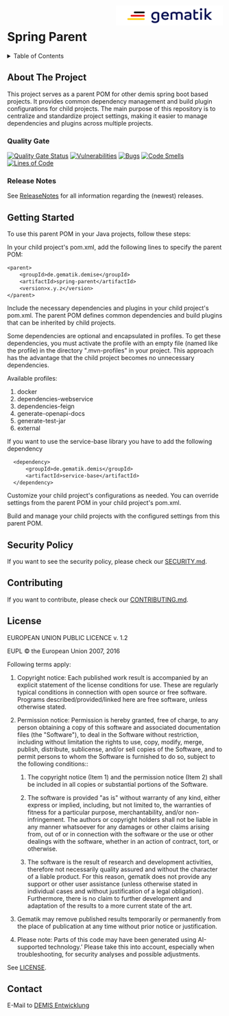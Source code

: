<img align="right" width="250" height="47" src="media/Gematik_Logo_Flag.png"/> <br/>

# Spring Parent

<details>
  <summary>Table of Contents</summary>
  <ol>
    <li><a href="#about-the-project">About The Project</a></li>
    <li><a href="#getting-started">Getting Started</a></li>
    <li><a href="#security-policy">Security Policy</a></li>
    <li><a href="#contributing">Contributing</a></li>
    <li><a href="#license">License</a></li>
    <li><a href="#contact">Contact</a></li>
  </ol>
</details>

## About The Project

This project serves as a parent POM for other demis spring boot based projects. It provides common dependency management
and build plugin configurations for child projects. The main purpose of this repository is to centralize and standardize
project settings, making it easier to manage dependencies and plugins across multiple projects.

### Quality Gate

[![Quality Gate Status](https://sonar.prod.ccs.gematik.solutions/api/project_badges/measure?project=de.gematik.demis%3Aspring-parent&metric=alert_status&token=sqb_16f12d45f6d527f1744e9a9be26525fd62709a62)](https://sonar.prod.ccs.gematik.solutions/dashboard?id=de.gematik.demis%3Aspring-parent)
[![Vulnerabilities](https://sonar.prod.ccs.gematik.solutions/api/project_badges/measure?project=de.gematik.demis%3Aspring-parent&metric=vulnerabilities&token=sqb_16f12d45f6d527f1744e9a9be26525fd62709a62)](https://sonar.prod.ccs.gematik.solutions/dashboard?id=de.gematik.demis%3Aspring-parent)
[![Bugs](https://sonar.prod.ccs.gematik.solutions/api/project_badges/measure?project=de.gematik.demis%3Aspring-parent&metric=bugs&token=sqb_16f12d45f6d527f1744e9a9be26525fd62709a62)](https://sonar.prod.ccs.gematik.solutions/dashboard?id=de.gematik.demis%3Aspring-parent)
[![Code Smells](https://sonar.prod.ccs.gematik.solutions/api/project_badges/measure?project=de.gematik.demis%3Aspring-parent&metric=code_smells&token=sqb_16f12d45f6d527f1744e9a9be26525fd62709a62)](https://sonar.prod.ccs.gematik.solutions/dashboard?id=de.gematik.demis%3Aspring-parent)
[![Lines of Code](https://sonar.prod.ccs.gematik.solutions/api/project_badges/measure?project=de.gematik.demis%3Aspring-parent&metric=ncloc&token=sqb_16f12d45f6d527f1744e9a9be26525fd62709a62)](https://sonar.prod.ccs.gematik.solutions/dashboard?id=de.gematik.demis%3Aspring-parent)

### Release Notes

See [ReleaseNotes](ReleaseNotes.md) for all information regarding the (newest) releases.


## Getting Started

To use this parent POM in your Java projects, follow these steps:

In your child project's pom.xml, add the following lines to specify the parent POM:

    <parent>
        <groupId>de.gematik.demise</groupId>
        <artifactId>spring-parent</artifactId>
        <version>x.y.z</version>
    </parent>

Include the necessary dependencies and plugins in your child project's pom.xml. The parent POM defines common
dependencies and build plugins that can be inherited by child projects.

Some dependencies are optional and encapsulated in profiles. To get these dependencies, you must activate the profile with an empty file (named like the profile) in the directory ".mvn-profiles" in your project. This approach has the advantage that the child project becomes no unnecessary dependencies.

Available profiles:
<ol>
<li>docker</li>
<li>dependencies-webservice</li>
<li>dependencies-feign</li>
<li>generate-openapi-docs</li>
<li>generate-test-jar</li>
<li>external</li>
</ol>

If you want to use the service-base library you have to add the following dependency

      <dependency>
          <groupId>de.gematik.demis</groupId>
          <artifactId>service-base</artifactId>
      </dependency>


Customize your child project's configurations as needed. You can override settings from the parent POM in your child
project's pom.xml.

Build and manage your child projects with the configured settings from this parent POM.

## Security Policy

If you want to see the security policy, please check our [SECURITY.md](.github/SECURITY.md).

## Contributing

If you want to contribute, please check our [CONTRIBUTING.md](.github/CONTRIBUTING.md).

## License
EUROPEAN UNION PUBLIC LICENCE v. 1.2

EUPL © the European Union 2007, 2016

Following terms apply:

1. Copyright notice: Each published work result is accompanied by an explicit statement of the license conditions for use. These are regularly typical conditions in connection with open source or free software. Programs described/provided/linked here are free software, unless otherwise stated.

2. Permission notice: Permission is hereby granted, free of charge, to any person obtaining a copy of this software and associated documentation files (the "Software"), to deal in the Software without restriction, including without limitation the rights to use, copy, modify, merge, publish, distribute, sublicense, and/or sell copies of the Software, and to permit persons to whom the Software is furnished to do so, subject to the following conditions::

    1. The copyright notice (Item 1) and the permission notice (Item 2) shall be included in all copies or substantial portions of the Software.

    2. The software is provided "as is" without warranty of any kind, either express or implied, including, but not limited to, the warranties of fitness for a particular purpose, merchantability, and/or non-infringement. The authors or copyright holders shall not be liable in any manner whatsoever for any damages or other claims arising from, out of or in connection with the software or the use or other dealings with the software, whether in an action of contract, tort, or otherwise.

    3. The software is the result of research and development activities, therefore not necessarily quality assured and without the character of a liable product. For this reason, gematik does not provide any support or other user assistance (unless otherwise stated in individual cases and without justification of a legal obligation). Furthermore, there is no claim to further development and adaptation of the results to a more current state of the art.

3. Gematik may remove published results temporarily or permanently from the place of publication at any time without prior notice or justification.

4. Please note: Parts of this code may have been generated using AI-supported technology.’ Please take this into account, especially when troubleshooting, for security analyses and possible adjustments.

See [LICENSE](LICENSE.md).

## Contact

E-Mail to [DEMIS Entwicklung](mailto:demis-entwicklung@gematik.de?subject=[GitHub]%20spring-parent)